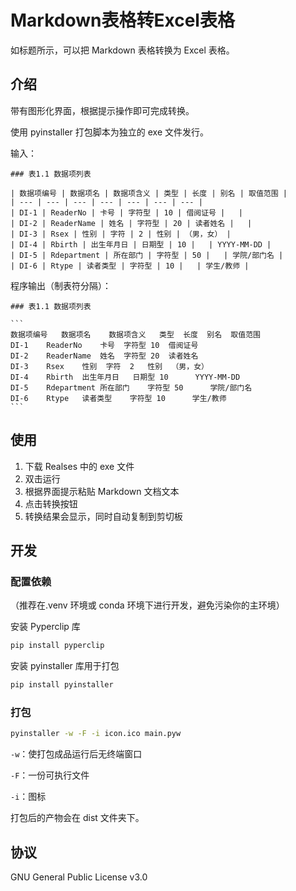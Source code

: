 # Markdown表格转Excel表格

如标题所示，可以把 Markdown 表格转换为 Excel 表格。

## 介绍

带有图形化界面，根据提示操作即可完成转换。

使用 pyinstaller 打包脚本为独立的 exe 文件发行。

输入：

```
### 表1.1 数据项列表

| 数据项编号 | 数据项名 | 数据项含义 | 类型 | 长度 | 别名 | 取值范围 |
| --- | --- | --- | --- | --- | --- | --- |
| DI-1 | ReaderNo | 卡号 | 字符型 | 10 | 借阅证号 |   |
| DI-2 | ReaderName | 姓名 | 字符型 | 20 | 读者姓名 |   |
| DI-3 | Rsex | 性别 | 字符 | 2 | 性别 | （男，女） |
| DI-4 | Rbirth | 出生年月日 | 日期型 | 10 |   | YYYY-MM-DD |
| DI-5 | Rdepartment | 所在部门 | 字符型 | 50 |   | 学院/部门名 |
| DI-6 | Rtype | 读者类型 | 字符型 | 10 |   | 学生/教师 |
```

程序输出（制表符分隔）：

````
### 表1.1 数据项列表

```
数据项编号	数据项名	数据项含义	类型	长度	别名	取值范围
DI-1	ReaderNo	卡号	字符型	10	借阅证号	
DI-2	ReaderName	姓名	字符型	20	读者姓名	
DI-3	Rsex	性别	字符	2	性别	（男，女）
DI-4	Rbirth	出生年月日	日期型	10		YYYY-MM-DD
DI-5	Rdepartment	所在部门	字符型	50		学院/部门名
DI-6	Rtype	读者类型	字符型	10		学生/教师	
```
````

## 使用

1. 下载 Realses 中的 exe 文件
2. 双击运行
3. 根据界面提示粘贴 Markdown 文档文本
4. 点击转换按钮
5. 转换结果会显示，同时自动复制到剪切板

## 开发

### 配置依赖

（推荐在.venv 环境或 conda 环境下进行开发，避免污染你的主环境）

安装 Pyperclip 库

```sh
pip install pyperclip
```

安装 pyinstaller 库用于打包

```sh
pip install pyinstaller
```

### 打包

```sh
pyinstaller -w -F -i icon.ico main.pyw
```

`-w`：使打包成品运行后无终端窗口

`-F`：一份可执行文件

`-i`：图标

打包后的产物会在 dist 文件夹下。

## 协议

GNU General Public License v3.0